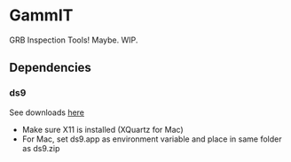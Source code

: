 # GammIT
GRB Inspection Tools! Maybe. WIP.

## Dependencies

### ds9
See downloads [here](http://ds9.si.edu/site/Download.html)
  - Make sure X11 is installed (XQuartz for Mac)
  - For Mac, set ds9.app as environment variable and place in same folder as ds9.zip
